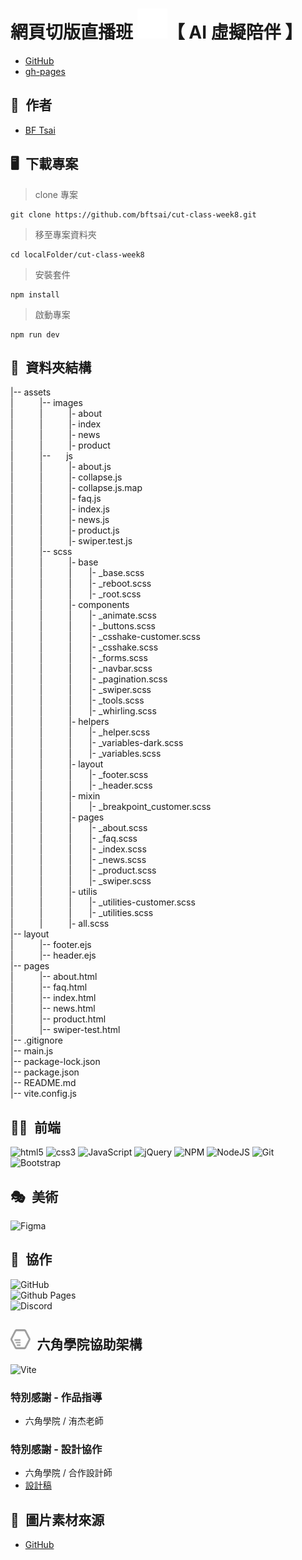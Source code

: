 # 網頁切版直播班 ![Alt text](<assets/images/web-icon white.svg>)【 AI 虛擬陪伴 】  

* [GitHub](https://github.com/bftsai/cut-class-week8)  
* [gh-pages](https://bftsai.github.io/cut-class-week8/)  

## 🕺&ensp;作者
  - [BF Tsai](https://github.com/bftsai)  

## 🖥&ensp;下載專案
> clone 專案  
```
git clone https://github.com/bftsai/cut-class-week8.git  
```

> 移至專案資料夾  
```
cd localFolder/cut-class-week8  
```

> 安裝套件  
```
npm install  
```

> 啟動專案  
```
npm run dev  
```

## 📂&ensp;資料夾結構
|-- assets  
|&emsp;&emsp;&emsp;|-- images  
|&emsp;&emsp;&emsp;|&emsp;&emsp;&emsp;|- about  
|&emsp;&emsp;&emsp;|&emsp;&emsp;&emsp;|- index  
|&emsp;&emsp;&emsp;|&emsp;&emsp;&emsp;|- news  
|&emsp;&emsp;&emsp;|&emsp;&emsp;&emsp;|- product  
|&emsp;&emsp;&emsp;|-- &emsp;&ensp;js  
|&emsp;&emsp;&emsp;|&emsp;&emsp;&emsp;|- about.js  
|&emsp;&emsp;&emsp;|&emsp;&emsp;&emsp;|- collapse.js  
|&emsp;&emsp;&emsp;|&emsp;&emsp;&emsp;|- collapse.js.map  
|&emsp;&emsp;&emsp;|&emsp;&emsp;&emsp;|- faq.js  
|&emsp;&emsp;&emsp;|&emsp;&emsp;&emsp;|- index.js  
|&emsp;&emsp;&emsp;|&emsp;&emsp;&emsp;|- news.js  
|&emsp;&emsp;&emsp;|&emsp;&emsp;&emsp;|- product.js  
|&emsp;&emsp;&emsp;|&emsp;&emsp;&emsp;|- swiper.test.js  
|&emsp;&emsp;&emsp;|-- scss  
|&emsp;&emsp;&emsp;|&emsp;&emsp;&emsp;|- base  
|&emsp;&emsp;&emsp;|&emsp;&emsp;&emsp;|&emsp;&emsp;|- _base.scss  
|&emsp;&emsp;&emsp;|&emsp;&emsp;&emsp;|&emsp;&emsp;|- _reboot.scss  
|&emsp;&emsp;&emsp;|&emsp;&emsp;&emsp;|&emsp;&emsp;|- _root.scss  
|&emsp;&emsp;&emsp;|&emsp;&emsp;&emsp;|- components  
|&emsp;&emsp;&emsp;|&emsp;&emsp;&emsp;|&emsp;&emsp;|- _animate.scss  
|&emsp;&emsp;&emsp;|&emsp;&emsp;&emsp;|&emsp;&emsp;|- _buttons.scss  
|&emsp;&emsp;&emsp;|&emsp;&emsp;&emsp;|&emsp;&emsp;|- _csshake-customer.scss  
|&emsp;&emsp;&emsp;|&emsp;&emsp;&emsp;|&emsp;&emsp;|- _csshake.scss  
|&emsp;&emsp;&emsp;|&emsp;&emsp;&emsp;|&emsp;&emsp;|- _forms.scss  
|&emsp;&emsp;&emsp;|&emsp;&emsp;&emsp;|&emsp;&emsp;|- _navbar.scss  
|&emsp;&emsp;&emsp;|&emsp;&emsp;&emsp;|&emsp;&emsp;|- _pagination.scss  
|&emsp;&emsp;&emsp;|&emsp;&emsp;&emsp;|&emsp;&emsp;|- _swiper.scss  
|&emsp;&emsp;&emsp;|&emsp;&emsp;&emsp;|&emsp;&emsp;|- _tools.scss  
|&emsp;&emsp;&emsp;|&emsp;&emsp;&emsp;|&emsp;&emsp;|- _whirling.scss  
|&emsp;&emsp;&emsp;|&emsp;&emsp;&emsp;|- helpers  
|&emsp;&emsp;&emsp;|&emsp;&emsp;&emsp;|&emsp;&emsp;|- _helper.scss  
|&emsp;&emsp;&emsp;|&emsp;&emsp;&emsp;|&emsp;&emsp;|- _variables-dark.scss  
|&emsp;&emsp;&emsp;|&emsp;&emsp;&emsp;|&emsp;&emsp;|- _variables.scss  
|&emsp;&emsp;&emsp;|&emsp;&emsp;&emsp;|- layout  
|&emsp;&emsp;&emsp;|&emsp;&emsp;&emsp;|&emsp;&emsp;|- _footer.scss  
|&emsp;&emsp;&emsp;|&emsp;&emsp;&emsp;|&emsp;&emsp;|- _header.scss  
|&emsp;&emsp;&emsp;|&emsp;&emsp;&emsp;|- mixin  
|&emsp;&emsp;&emsp;|&emsp;&emsp;&emsp;|&emsp;&emsp;|- _breakpoint_customer.scss  
|&emsp;&emsp;&emsp;|&emsp;&emsp;&emsp;|- pages  
|&emsp;&emsp;&emsp;|&emsp;&emsp;&emsp;|&emsp;&emsp;|- _about.scss  
|&emsp;&emsp;&emsp;|&emsp;&emsp;&emsp;|&emsp;&emsp;|- _faq.scss  
|&emsp;&emsp;&emsp;|&emsp;&emsp;&emsp;|&emsp;&emsp;|- _index.scss  
|&emsp;&emsp;&emsp;|&emsp;&emsp;&emsp;|&emsp;&emsp;|- _news.scss  
|&emsp;&emsp;&emsp;|&emsp;&emsp;&emsp;|&emsp;&emsp;|- _product.scss  
|&emsp;&emsp;&emsp;|&emsp;&emsp;&emsp;|&emsp;&emsp;|- _swiper.scss  
|&emsp;&emsp;&emsp;|&emsp;&emsp;&emsp;|- utilis  
|&emsp;&emsp;&emsp;|&emsp;&emsp;&emsp;|&emsp;&emsp;|- _utilities-customer.scss  
|&emsp;&emsp;&emsp;|&emsp;&emsp;&emsp;|&emsp;&emsp;|- _utilities.scss  
|&emsp;&emsp;&emsp;|&emsp;&emsp;&emsp;|- all.scss  
|-- layout  
|&emsp;&emsp;&emsp;|-- footer.ejs  
|&emsp;&emsp;&emsp;|-- header.ejs  
|-- pages  
|&emsp;&emsp;&emsp;|-- about.html  
|&emsp;&emsp;&emsp;|-- faq.html  
|&emsp;&emsp;&emsp;|-- index.html  
|&emsp;&emsp;&emsp;|-- news.html  
|&emsp;&emsp;&emsp;|-- product.html  
|&emsp;&emsp;&emsp;|-- swiper-test.html  
|-- .gitignore  
|-- main.js  
|-- package-lock.json  
|-- package.json  
|-- README.md  
|-- vite.config.js  

## 🧑‍💻&ensp;前端
![html5](https://camo.githubusercontent.com/49fbb99f92674cc6825349b154b65aaf4064aec465d61e8e1f9fb99da3d922a1/68747470733a2f2f696d672e736869656c64732e696f2f62616467652f68746d6c352d2532334533344632362e7376673f7374796c653d666f722d7468652d6261646765266c6f676f3d68746d6c35266c6f676f436f6c6f723d7768697465)
![css3](https://camo.githubusercontent.com/e6b67b27998fca3bccf4c0ee479fc8f9de09d91f389cccfbe6cb1e29c10cfbd7/68747470733a2f2f696d672e736869656c64732e696f2f62616467652f637373332d2532333135373242362e7376673f7374796c653d666f722d7468652d6261646765266c6f676f3d63737333266c6f676f436f6c6f723d7768697465)
![JavaScript](https://img.shields.io/badge/javascript-%23323330.svg?style=for-the-badge&logo=javascript&logoColor=%23F7DF1E)
![jQuery](https://img.shields.io/badge/jquery-%230769AD.svg?style=for-the-badge&logo=jquery&logoColor=white)
![NPM](https://img.shields.io/badge/NPM-%23CB3837.svg?style=for-the-badge&logo=npm&logoColor=white)
![NodeJS](https://img.shields.io/badge/node.js-6DA55F?style=for-the-badge&logo=node.js&logoColor=white)
![Git](https://img.shields.io/badge/git-%23F05033.svg?style=for-the-badge&logo=git&logoColor=white)
![Bootstrap](https://img.shields.io/badge/bootstrap-%238511FA.svg?style=for-the-badge&logo=bootstrap&logoColor=white)  

## 🎭&ensp;美術  
![Figma](https://img.shields.io/badge/figma-%23F24E1E?style=for-the-badge&logo=figma&logoColor=white)    

## 🤝&ensp;協作  
![GitHub](https://img.shields.io/badge/github-%23121011.svg?style=for-the-badge&logo=github&logoColor=white)  
![Github Pages](https://img.shields.io/badge/github%20pages-121013?style=for-the-badge&logo=github&logoColor=white)  
![Discord](https://img.shields.io/badge/Discord-%235865F2.svg?style=for-the-badge&logo=discord&logoColor=white)  

## ![Alt text](hexschool-logo.png)&ensp;六角學院協助架構
![Vite](https://img.shields.io/badge/vite-%23646CFF.svg?style=for-the-badge&logo=vite&logoColor=white)
### 特別感謝 - 作品指導
  - 六角學院 / 洧杰老師
    
### 特別感謝 - 設計協作
  - 六角學院 / 合作設計師
  - [設計稿](https://www.figma.com/file/zth5XUKMHePyTIxwxYbuBi/2023-切版夏季班-W8---AI-虛擬陪伴?type=design&node-id=0-1&mode=design&t=wWrJSUjDvbGsgaKc-0)

## 🌄&ensp;圖片素材來源
- [GitHub](https://github.com/hexschool/2022-web-layout-training/tree/main/week8-ai)







